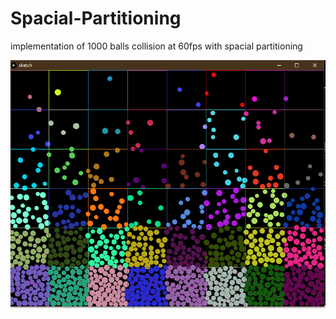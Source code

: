 # Spacial-Partitioning
implementation of 1000 balls collision at 60fps with spacial partitioning

![Image description](spacialscreen.png)
